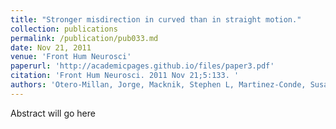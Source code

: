 ```yaml
---
title: "Stronger misdirection in curved than in straight motion."
collection: publications
permalink: /publication/pub033.md
date: Nov 21, 2011
venue: 'Front Hum Neurosci'
paperurl: 'http://academicpages.github.io/files/paper3.pdf'
citation: 'Front Hum Neurosci. 2011 Nov 21;5:133. '
authors: 'Otero-Millan, Jorge, Macknik, Stephen L, Martinez-Conde, Susana'
---
```

Abstract will go here

